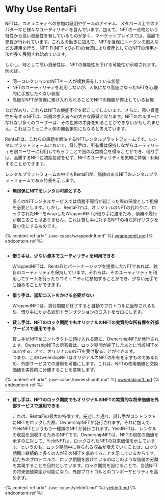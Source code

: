 # Why Use RentaFi

NFTは、コミュニティへの参加の証明やゲームのアイテム、メタバース上でのアバターなど様々なユーティリティを含んでいます。加えて、NFTの一点物という特性から高い資産性を有しているものが多く、マーケットプレイスでは、高額で売買が行われています。これらの動きに加えて、NFTを担保にトークンの借入などの運用を行う、NFT-Fi(NFT x De-Fi)の台頭により資産としてのNFTの活用方法が多く展開され始めています。



しかし、時として高い資産性は、NFTの機能性を下げる可能性が示唆されます。例えば、

* 同一コレクションのNFTを一人が複数保有している状態
* NFTのユーティリティを利用しないが、人気になり高価になったNFTを心理的に手放したくない状態
* 高価なNFTが担保に預け入れられることでNFTの機能が停止している状態

などがあり、これらはNFTの機能不全を起こしてしまいます。さらに、高い資産性を有するNFTは、新規の参入者への大きな障壁となります。NFTのホルダーになれない多くのユーザーは、その世界の中身を知ることができないかもしれません。これはコミュニティ側の機会損失にもなると考えています。



RentaFiは、これらの課題を解決するNFTレンタルプラットフォームです。レンタルプラットフォームにおいて、貸し手は、所有権は保持しながらユーティリティを別ユーザーに利用してもらうことで別の収益機会を得ることができ、借り手は、高騰するNFTに初期投資をせず、NFTのユーティリティを気軽に体験・利用することができます。



レンタルプラットフォームの中でもRentaFiが、価値のあるNFTのレンタルプラットフォームである特長を示します。

*   **無担保にNFTをレンタル可能とする**

    多くのNFTレンタルサービスでは債務不履行が起こった際の保険として担保を必要とします。しかし、RentaFiでは、オリジナルのNFTの代わりに、ロックされたNFTをwrapしたWrappedNFTが借り手に渡るため、債務不履行が起こることはありません。これは貸し手に対するNFTの持ち逃げリスクを最小化にするものです。

{% content-ref url="../use-cases/wrappednft.md" %}
[wrappednft.md](../use-cases/wrappednft.md)
{% endcontent-ref %}

****

*   **借り手は、少ない資本でユーティリティを利用できる**

    WrappedNFTは、RentaFiとパートナーシップを提携したNFTであれば、独自のユーティリティを保持しています。それらは、そのユーティリティを利用してゲームを行ったりコミュニティに参加することができ、少ない元手でも始めることができます。



*   **借り手は、返却コストをかける必要がない**

    WrappedNFTは、貸付期間が終了すると自動でプロトコルに返却されるため、借り手にかかる返却トランザクションのコストをゼロにします。



*   **貸し手は、NFTのロック期間でもオリジナルのNFTの実質的な所有権を外部サービスで運用できる**

    貸し手がNFTをコントラクトに預け入れる際に、OwnershipNFTが発行されます。OwnershipNFTの所有者は、ロック期間が終了したあとに当該NFTをburnすることで、オリジナルのNFTを受け取ることができます。\
    つまり、このOwnershipNFTはオリジナルのNFTの所有を示すものであるため、外部サービスでの運用を可能にします。これは、NFTの使用価値と交換価値を実質的に分離することを意味します。

{% content-ref url="../use-cases/ownershipnft.md" %}
[ownershipnft.md](../use-cases/ownershipnft.md)
{% endcontent-ref %}

****

*   **貸し手は、NFTのロック期間でもオリジナルのNFTの実質的な将来価値を外部サービスで運用できる**

    これは、RentaFiの最大の特徴です。先述した通り、貸し手がコントラクトにNFTをロックした際、OwnershipNFTが発行されます。それに加えて、YieldNFTというもう一種類のNFTが発行されます。YieldNFTは、レンタルの収益を回収するためのNFTです。OwnershipNFTは、NFTの現在の価値を示すのに対して、YieldNFTは、ロックされたNFTの将来価値を示しています。というのも、ロック期間中に得られる収益が増えていくことは、ロック期間に継続的に多くの人がそのNFTを求めてることを示しているからです。\
    私たちのプロトコルで、ロック期間を設けているのはこのような価値の分離を実現することを目的としています。ロック期間を設けることで、当該NFTの将来価値算定が可能になり、外部プロトコルとのコンポーザビリティを高めます。

{% content-ref url="../use-cases/yieldnft.md" %}
[yieldnft.md](../use-cases/yieldnft.md)
{% endcontent-ref %}

